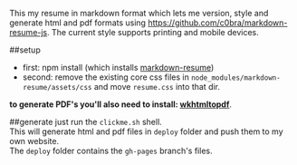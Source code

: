 This my resume in markdown format which lets me version, style and generate html and pdf formats using https://github.com/c0bra/markdown-resume-js. The current style supports printing and mobile devices.


##setup
* first: npm install (which installs [markdown-resume](https://github.com/there4/markdown-resume))
* second: remove the existing core css files in `node_modules/markdown-resume/assets/css` and move `resume.css` into that dir.


__to generate PDF's you'll also need to install: [wkhtmltopdf](https://github.com/pdfkit/pdfkit/wiki/Installing-WKHTMLTOPDF)__.

##generate
just run the `clickme.sh` shell.  
This will generate html and pdf files in `deploy` folder and push them to my own website.  
The `deploy` folder contains the `gh-pages` branch's files.  